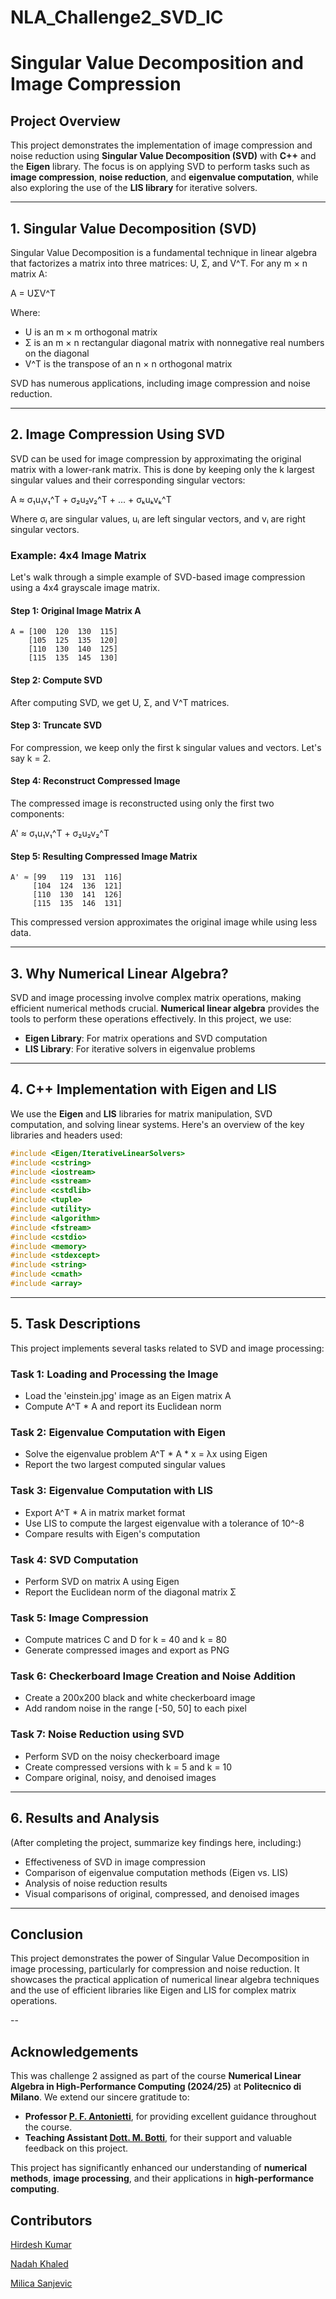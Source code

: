 # NLA_Challenge2_SVD_IC

# Singular Value Decomposition and Image Compression

## Project Overview

This project demonstrates the implementation of image compression and noise reduction using **Singular Value Decomposition (SVD)** with **C++** and the **Eigen** library. The focus is on applying SVD to perform tasks such as **image compression**, **noise reduction**, and **eigenvalue computation**, while also exploring the use of the **LIS library** for iterative solvers.

---

## 1. Singular Value Decomposition (SVD)

Singular Value Decomposition is a fundamental technique in linear algebra that factorizes a matrix into three matrices: U, Σ, and V^T. For any m × n matrix A:

A = UΣV^T

Where:
- U is an m × m orthogonal matrix
- Σ is an m × n rectangular diagonal matrix with nonnegative real numbers on the diagonal
- V^T is the transpose of an n × n orthogonal matrix

SVD has numerous applications, including image compression and noise reduction.

---

## 2. Image Compression Using SVD

SVD can be used for image compression by approximating the original matrix with a lower-rank matrix. This is done by keeping only the k largest singular values and their corresponding singular vectors:

A ≈ σ₁u₁v₁^T + σ₂u₂v₂^T + ... + σₖuₖvₖ^T

Where σᵢ are singular values, uᵢ are left singular vectors, and vᵢ are right singular vectors.

### Example: 4x4 Image Matrix

Let's walk through a simple example of SVD-based image compression using a 4x4 grayscale image matrix.

#### Step 1: Original Image Matrix A
```
A = [100  120  130  115]
    [105  125  135  120]
    [110  130  140  125]
    [115  135  145  130]
```

#### Step 2: Compute SVD
After computing SVD, we get U, Σ, and V^T matrices.

#### Step 3: Truncate SVD
For compression, we keep only the first k singular values and vectors. Let's say k = 2.

#### Step 4: Reconstruct Compressed Image
The compressed image is reconstructed using only the first two components:

A' ≈ σ₁u₁v₁^T + σ₂u₂v₂^T

#### Step 5: Resulting Compressed Image Matrix
```
A' ≈ [99   119  131  116]
     [104  124  136  121]
     [110  130  141  126]
     [115  135  146  131]
```

This compressed version approximates the original image while using less data.

---

## 3. Why Numerical Linear Algebra?

SVD and image processing involve complex matrix operations, making efficient numerical methods crucial. **Numerical linear algebra** provides the tools to perform these operations effectively. In this project, we use:

- **Eigen Library**: For matrix operations and SVD computation
- **LIS Library**: For iterative solvers in eigenvalue problems

---

## 4. C++ Implementation with Eigen and LIS

We use the **Eigen** and **LIS** libraries for matrix manipulation, SVD computation, and solving linear systems. Here's an overview of the key libraries and headers used:

```cpp
#include <Eigen/IterativeLinearSolvers> 
#include <cstring>
#include <iostream>
#include <sstream>
#include <cstdlib>
#include <tuple>
#include <utility>
#include <algorithm>
#include <fstream>
#include <cstdio>
#include <memory>
#include <stdexcept>
#include <string>
#include <cmath>
#include <array>
```

---

## 5. Task Descriptions

This project implements several tasks related to SVD and image processing:

### Task 1: Loading and Processing the Image
- Load the 'einstein.jpg' image as an Eigen matrix A
- Compute A^T * A and report its Euclidean norm

### Task 2: Eigenvalue Computation with Eigen
- Solve the eigenvalue problem A^T * A * x = λx using Eigen
- Report the two largest computed singular values

### Task 3: Eigenvalue Computation with LIS
- Export A^T * A in matrix market format
- Use LIS to compute the largest eigenvalue with a tolerance of 10^-8
- Compare results with Eigen's computation

### Task 4: SVD Computation
- Perform SVD on matrix A using Eigen
- Report the Euclidean norm of the diagonal matrix Σ

### Task 5: Image Compression
- Compute matrices C and D for k = 40 and k = 80
- Generate compressed images and export as PNG

### Task 6: Checkerboard Image Creation and Noise Addition
- Create a 200x200 black and white checkerboard image
- Add random noise in the range [-50, 50] to each pixel

### Task 7: Noise Reduction using SVD
- Perform SVD on the noisy checkerboard image
- Create compressed versions with k = 5 and k = 10
- Compare original, noisy, and denoised images

---

## 6. Results and Analysis

(After completing the project, summarize key findings here, including:)
- Effectiveness of SVD in image compression
- Comparison of eigenvalue computation methods (Eigen vs. LIS)
- Analysis of noise reduction results
- Visual comparisons of original, compressed, and denoised images

---

## Conclusion

This project demonstrates the power of Singular Value Decomposition in image processing, particularly for compression and noise reduction. It showcases the practical application of numerical linear algebra techniques and the use of efficient libraries like Eigen and LIS for complex matrix operations.

--
## Acknowledgements

This was challenge 2 assigned as part of the course **Numerical Linear Algebra in High-Performance Computing (2024/25)** at **Politecnico di Milano**. We extend our sincere gratitude to:

- **Professor [P. F. Antonietti](https://www.linkedin.com/in/paolaantonietti/?lipi=urn%3Ali%3Apage%3Ad_flagship3_search_srp_all%3BtoYfzDyNQUuaYhVlXkVXMQ%3D%3D)**, for providing excellent guidance throughout the course.
- **Teaching Assistant [Dott. M. Botti](https://www.linkedin.com/in/michele-botti-4707a62a2/?lipi=urn%3Ali%3Apage%3Ad_flagship3_search_srp_all%3BFvI80B0lRXiNyhRyRoR13Q%3D%3D)**, for their support and valuable feedback on this project.

This project has significantly enhanced our understanding of **numerical methods**, **image processing**, and their applications in **high-performance computing**.




## Contributors 
[Hirdesh Kumar](https://www.linkedin.com/in/hirdeshkumar2407/)

[Nadah Khaled](https://www.linkedin.com/in/nadahkhaledd10/)

[Milica Sanjevic](https://www.linkedin.com/in/milica-sanjevic-321392327/)





